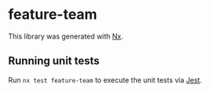 # feature-team

This library was generated with [Nx](https://nx.dev).

## Running unit tests

Run `nx test feature-team` to execute the unit tests via [Jest](https://jestjs.io).
